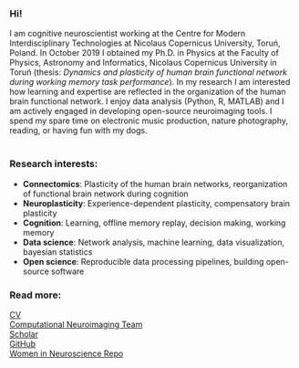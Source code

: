 ### Hi!

I am cognitive neuroscientist working at the Centre for Modern Interdisciplinary Technologies at 
Nicolaus Copernicus University, Toruń, Poland. In October 2019 I obtained my Ph.D. in Physics at the Faculty of Physics,
Astronomy and Informatics, Nicolaus Copernicus University in Toruń (thesis: *Dynamics and plasticity of human brain 
functional network during working memory task performance*). In my research I am interested how learning 
and expertise are reflected in the organization of the human brain functional network. 
I enjoy data analysis (Python, R, MATLAB) and I am actively engaged in developing open-source neuroimaging tools.
I spend my spare time on electronic music production, nature photography, reading, or having fun with my dogs.<br> <br>

### Research interests:

* **Connectomics**: Plasticity of the human brain networks, reorganization of functional brain network during cognition
* **Neuroplasticity**: Experience-dependent plasticity, compensatory brain plasticity
* **Cognition**: Learning, offline memory replay, decision making, working memory 
* **Data science**: Network analysis, machine learning, data visualization, bayesian statistics
* **Open science**: Reproducible data processing pipelines, building open-source software 

### Read more:

<a href="https://github.com/kfinc/CV/blob/master/Finc_CV.pdf">CV</a><br>
<a href="http://compneuro.umk.pl/">Computational Neuroimaging Team</a><br>
<a href="https://scholar.google.pl/citations?user=mBE4nHsAAAAJ&hl=pl">Scholar</a><br>
<a href="https://github.com/kfinc">GitHub</a><br>
<a href="https://www.winrepo.org/list/748/">Women in Neuroscience Repo </a><br>
